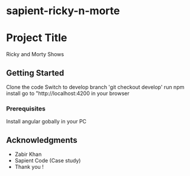 # sapient-ricky-n-morte

# Project Title

Ricky and Morty Shows 

## Getting Started

Clone the code 
Switch to develop branch 'git checkout develop'
run npm install
go to "http://localhost:4200 in your browser

### Prerequisites

Install angular gobally in your PC 



## Acknowledgments

* Zabir Khan
* Sapient Code (Case study)
* Thank you !
